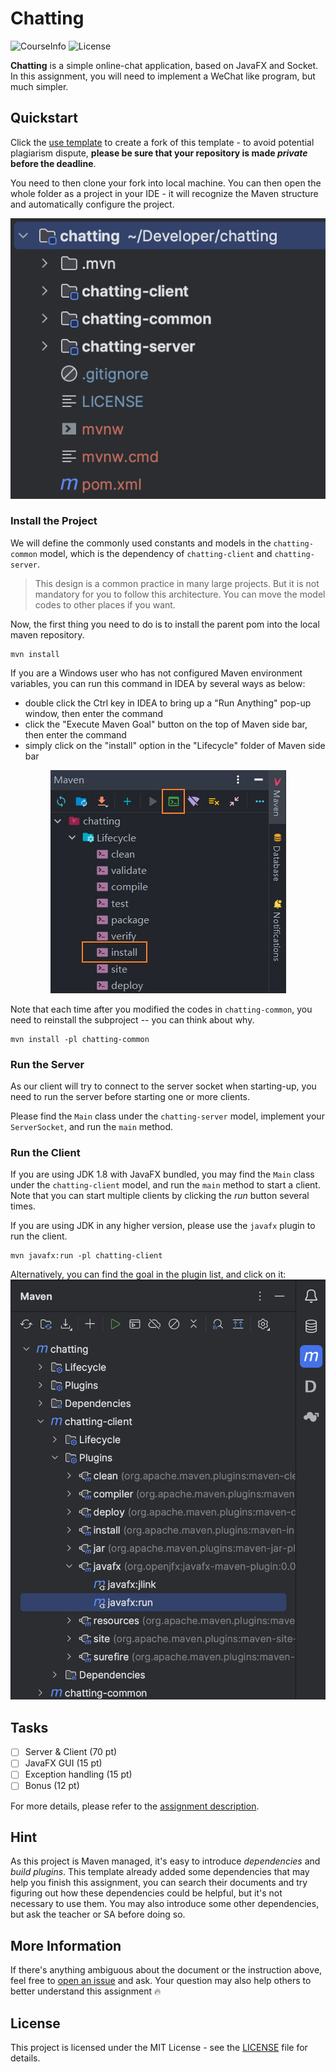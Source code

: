 # Chatting

![CourseInfo](https://img.shields.io/badge/sustech--cs209-23sp%3Aassign2-brightgreen)
![License](https://img.shields.io/github/license/hezean/chatting)

**Chatting** is a simple online-chat application, based on JavaFX and Socket.
In this assignment, you will need to implement a WeChat like program, but much simpler.

## Quickstart

Click the [use template](https://github.com/hezean/chatting/generate) to create a fork of this template - to avoid potential plagiarism dispute,
**please be sure that your repository is made _private_ before the deadline**.

You need to then clone your fork into local machine. You can then open the whole folder as a project in your
IDE - it will recognize the Maven structure and automatically configure the project.

![](assets/project-structure.png)

### Install the Project

We will define the commonly used constants and models in the `chatting-common` model,
which is the dependency of `chatting-client` and `chatting-server`.

> This design is a common practice in many large projects.
> But it is not mandatory for you to follow this architecture.
> You can move the model codes to other places if you want.

Now, the first thing you need to do is to install the parent pom into the local maven repository.

```shell
mvn install
```

If you are a Windows user who has not configured Maven environment variables, you can run this command in IDEA by several ways as below:

- double click the Ctrl key in IDEA to bring up a "Run Anything" pop-up window, then enter the command
- click the "Execute Maven Goal" button on the top of Maven side bar, then enter the command
- simply click on the "install" option in the "Lifecycle" folder of Maven side bar


<p align="center">
  <img  src="assets/mvn_command.jpg">
</p>

Note that each time after you modified the codes in `chatting-common`, you need to reinstall
the subproject -- you can think about why.

```shell
mvn install -pl chatting-common
```

### Run the Server

As our client will try to connect to the server socket when starting-up, you need to run the server before starting
one or more clients.

Please find the `Main` class under the `chatting-server` model, implement your `ServerSocket`,
and run the `main` method.

### Run the Client

If you are using JDK 1.8 with JavaFX bundled, you may find the `Main` class under the `chatting-client` model,
and run the `main` method to start a client.
Note that you can start multiple clients by clicking the _run_ button several times.

If you are using JDK in any higher version, please use the `javafx` plugin to run the client.
```shell
mvn javafx:run -pl chatting-client
```

Alternatively, you can find the goal in the plugin list, and click on it:
![](assets/idea-maven-javafx-plugin.png)

## Tasks

- [ ] Server & Client (70 pt)
- [ ] JavaFX GUI (15 pt)
- [ ] Exception handling (15 pt)
- [ ] Bonus (12 pt)

For more details, please refer to the [assignment description](DESCRIPTION.md).

## Hint

As this project is Maven managed, it's easy to introduce _dependencies_ and _build plugins_.
This template already added some dependencies that may help you finish this assignment,
you can search their documents and try figuring out how these dependencies could be helpful, but it's not
necessary to use them. You may also introduce some other dependencies, but ask the teacher or SA before doing so.

## More Information

If there's anything ambiguous about the document or the instruction above,
feel free to [open an issue](https://github.com/hezean/chatting/issues/new) and ask.
Your question may also help others to better understand this assignment 🔥

## License

This project is licensed under the MIT License - see the [LICENSE](LICENSE) file for details.
